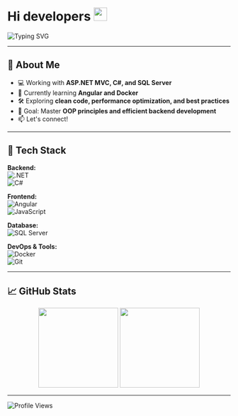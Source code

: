 # Hi developers <img src="https://media.giphy.com/media/hvRJCLFzcasrR4ia7z/giphy.gif" width="30px">  

<img src="https://readme-typing-svg.herokuapp.com?font=Fira+Code&weight=600&size=22&duration=2000&pause=1000&color=36BCF7&width=600&lines=I'm+JP%2C+a+Junior+.NET+Developer!;Passionate+about+clean+code+%26+optimization;Exploring+Angular+and+Docker;Open+to+collaboration+%26+learning!" alt="Typing SVG" />

---

## 🔹 About Me  
- 💻 Working with **ASP.NET MVC, C#, and SQL Server**  
- 🌱 Currently learning **Angular and Docker**  
- 🛠️ Exploring **clean code, performance optimization, and best practices**  
- 🎯 Goal: Master **OOP principles and efficient backend development**  
- 📫 Let's connect!

---

## 🔧 Tech Stack  
**Backend:**  
![.NET](https://img.shields.io/badge/.NET-512BD4?style=for-the-badge&logo=dotnet&logoColor=white)  
![C#](https://img.shields.io/badge/C%23-239120?style=for-the-badge&logo=c-sharp&logoColor=white)  

**Frontend:**  
![Angular](https://img.shields.io/badge/Angular-DD0031?style=for-the-badge&logo=angular&logoColor=white)  
![JavaScript](https://img.shields.io/badge/JavaScript-F7DF1E?style=for-the-badge&logo=javascript&logoColor=black)  

**Database:**  
![SQL Server](https://img.shields.io/badge/SQL%20Server-CC2927?style=for-the-badge&logo=microsoft-sql-server&logoColor=white)  

**DevOps & Tools:**  
![Docker](https://img.shields.io/badge/Docker-2496ED?style=for-the-badge&logo=docker&logoColor=white)  
![Git](https://img.shields.io/badge/Git-F05032?style=for-the-badge&logo=git&logoColor=white)  

---

## 📈 GitHub Stats  
<div align="center">
  <img src="https://github-readme-stats.vercel.app/api?username=Duavs&show_icons=true&theme=dark" height="180px"/>
  <img src="https://github-readme-streak-stats.herokuapp.com?user=Duavs&theme=dark&hide_border=true" height="180px"/>
</div>

---

![Profile Views](https://komarev.com/ghpvc/?username=Duavs&color=blue&style=flat-square)
